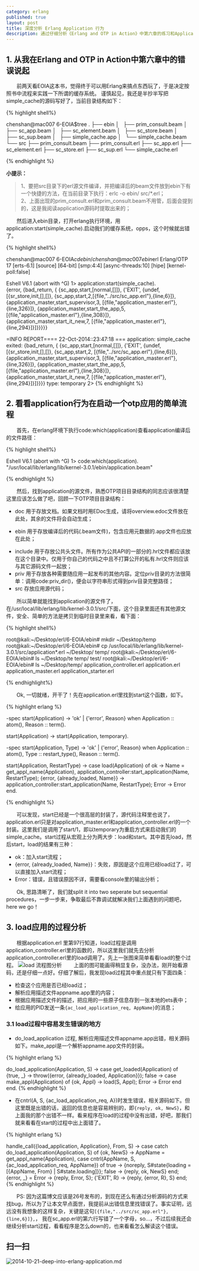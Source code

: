 ```yaml
---
category: erlang
published: true
layout: post
title: 深度分析 Erlang Application 行为
description: 通过仔细分析《Erlang and OTP in Action》中第六章的练习和Application源代码来分析Erlang中Application行为
---
```


## 1. 从我在Erlang and OTP in Action中第六章中的错误说起
　　前两天看EOIA这本书，觉得终于可以用Erlang来搞点东西玩了，于是决定按照书中流程来实践一下所谓的缓存系统。
谨慎起见，我还是半抄半写把simple_cache的源码写好了，当前目录结构如下：

{% highlight shell%}

chenshan@mac007 6-EOIA$tree
.
├── ebin
│   ├── prim_consult.beam
│   ├── sc_app.beam
│   ├── sc_element.beam
│   ├── sc_store.beam
│   ├── sc_sup.beam
│   ├── simple_cache.app
│   └── simple_cache.beam
└── src
    ├── prim_consult.beam
    ├── prim_consult.erl
    ├── sc_app.erl
    ├── sc_element.erl
    ├── sc_store.erl
    ├── sc_sup.erl
    └── simple_cache.erl

{% endhighlight %}

**小提示：**   
> 1、要把src目录下的erl源文件编译，并把编译后的beam文件放到ebin下有一个快捷的方法，在当前目录下执行：erlc -o ebin/ src/*.erl；  
> 2、上面出现的prim_consult.erl和prim_consult.beam不用管，后面会提到的，这是我阅读application源码时提取出来的； 

　　然后进入ebin目录，打开erlang执行环境，用application:start(simple_cache).启动我们的缓存系统，opps，这个时候就出错了。   

{% highlight shell%}

chenshan@mac007 6-EOIA$cd ebin/
chenshan@mac007 ebin$erl
Erlang/OTP 17 [erts-6.1] [source] [64-bit] [smp:4:4] [async-threads:10] [hipe] [kernel-poll:false]

Eshell V6.1  (abort with ^G)
1> application:start(simple_cache).  
{error,
    {bad_return,
        {
        {sc_app,start,[normal,[]]},
         {'EXIT',
             {undef,
                 [{sr_store,init,[],[]},
                  {sc_app,start,2,[{file,"../src/sc_app.erl"},{line,6}]},
                  {application_master,start_supervisor,3,
                      [{file,"application_master.erl"},{line,326}]},
                  {application_master,start_the_app,5,
                      [{file,"application_master.erl"},{line,308}]},
                  {application_master,start_it_new,7,
                      [{file,"application_master.erl"},{line,294}]}]}}}}}

=INFO REPORT==== 22-Oct-2014::23:47:18 ===
    application: simple_cache
    exited: {bad_return,
                {
                {sc_app,start,[normal,[]]},
                 {'EXIT',
                     {undef,
                         [{sr_store,init,[],[]},
                          {sc_app,start,2,
                              [{file,"../src/sc_app.erl"},{line,6}]},
                          {application_master,start_supervisor,3,
                              [{file,"application_master.erl"},{line,326}]},
                          {application_master,start_the_app,5,
                              [{file,"application_master.erl"},{line,308}]},
                          {application_master,start_it_new,7,
                              [{file,"application_master.erl"},
                               {line,294}]}]}}}}
    type: temporary
2> 
{% endhighlight %}

## 2. 看看application行为在启动一个otp应用的简单流程
　　首先，在erlang环境下执行code:which(application)查看application编译后的文件路径：

{% highlight shell%}

Eshell V6.1  (abort with ^G)
1> code:which(application).
"/usr/local/lib/erlang/lib/kernel-3.0.1/ebin/application.beam"

{% endhighlight %}

　　然后，找到application的源文件，熟悉OTP项目目录结构的同志应该很清楚这里应该怎么做了吧，回顾一下OTP项目目录结构：  
> 
* doc  用于存放文档。如果文档时用EDoc生成，请将overview.edoc文件放在此处，其余的文件将会自动生成；
+ ebin  用于存放编译后的代码(.beam文件)，包含应用元数据的.app文件也应放在此处；
- include  用于存放公共头文件。所有作为公共API的一部分的.hrl文件都应该放在这个目录中。仅用于你自己的代码之中且不打算公开的私有.hrl文件则应该与其它源码文件一起放；
- priv  用于存放各种需要随应用一起发布的其他内容。定位priv目录的方法很简单：调用code:priv_dir(<application-name>)，便会以字符串形式得到priv目录完整路径；
- src  存放应用源代码；

　　所以简单就能找到application的源文件了，在/usr/local/lib/erlang/lib/kernel-3.0.1/src/下面，这个目录里面还有其他源文件，安全、简单的方法是拷贝到临时目录里来看，看下面：  

{% highlight shell%}

root@kali:~/Desktop/erl/6-EOIA/ebin# mkdir ~/Desktop/temp
root@kali:~/Desktop/erl/6-EOIA/ebin# cp /usr/local/lib/erlang/lib/kernel-3.0.1/src/application*.erl ~/Desktop/ temp/
root@kali:~/Desktop/erl/6-EOIA/ebin# ls ~/Desktop/te
temp/ test/
root@kali:~/Desktop/erl/6-EOIA/ebin# ls ~/Desktop/temp/
application_controller.erl  application.erl  application_master.erl  application_starter.erl

{% endhighlight%}


　　Ok, 一切就绪，开干了！先在application.erl里找到start这个函数，如下。  

{% highlight erlang %}

-spec start(Application) -> 'ok' | {'error', Reason} when
      Application :: atom(),
      Reason :: term().

start(Application) ->
    start(Application, temporary).

-spec start(Application, Type) -> 'ok' | {'error', Reason} when
      Application :: atom(),
      Type :: restart_type(),
      Reason :: term().

start(Application, RestartType) ->
    case load(Application) of
  ok ->
      Name = get_appl_name(Application),
      application_controller:start_application(Name, RestartType);
  {error, {already_loaded, Name}} ->
      application_controller:start_application(Name, RestartType);
  Error ->
      Error
    end.

{% endhighlight %}

　　可以发现，start已经是一个很高层的封装了，源代码注释里也说了，application.erl只是对application_master.erl和application_controller.erl的一个封装。这里我们是调用了start/1，即以temporary为重启方式来启动我们的simple_cache。start过程从宏观上分为两大步：load和start。其中首先load，然后start，load的结果有三种：  
> 
- ok：加入start流程；  
- {error, {already_loaded, Name}}：失败，原因是这个应用已经load过了，可以直接加入start流程；  
- Error：错误，且错误原因不详，需要看console里的输出分析； 

　　Ok, 思路清晰了，我们就split it into two seperate but sequential procedures，一步一步来，争取最后不靠调试就解决我们上面遇到的问题吧， here we go！


## 3. load应用的过程分析   
　　根据application.erl 里第97行知道，load过程是调用application_controller.erl里的函数的，所以这里我们就先去分析application_controller.erl里的load调用了。先上一张图来简单看看load的整个过程。
![load 流程图分析](../../images/erlang-application-load.jpg)
　　上面的图可能画得稍显复杂，没办法，刚开始看源码，还是仔细一点好。仔细了解后，我发现load过程其中重点就只有下面四条：    

- 检查这个应用是否已经load过；  
- 解析应用描述文件appname.app里的内容；  
- 根据应用描述文件的描述，把应用的一些原子信息存到一张本地的ets表中；  
- 给应用的PID发送一条`{ac_load_application_req, AppName}`的消息；   

### 3.1 load过程中容易发生错误的地方  
- do_load_application 过程, 解析应用描述文件appname.app出错，相关源码如下。make_appl是一个解析appname.app文件的封装。

{% highlight erlang %}

do_load_application(Application, S) ->
    case get_loaded(Application) of
        {true, _} ->
            throw({error, {already_loaded, Application}});
        false ->
            case make_appl(Application) of
                {ok, Appl} -> load(S, Appl);
                Error -> Error
            end
    end.
{% endhighlight %}

- 在cntrl(A, S, {ac_load_application_req, A})时发生错误，相关源码如下。但这里既是出错的话，返回的信息也是容易辨别的，即`{reply, ok, NewS}`，和上面我的那个出错不一样。看来程序在load的过程中没有出错，好吧，那我们就来看看在start的过程中出上面错了。

{% highlight erlang %}

handle_call({load_application, Application}, From, S) ->
    case catch do_load_application(Application, S) of
        {ok, NewS} ->
            AppName = get_appl_name(Application),
            case cntrl(AppName, S, {ac_load_application_req, AppName}) of
                true ->
                    {noreply, S#state{loading = [{AppName, From} |
                                                 S#state.loading]}};
                false ->
                    {reply, ok, NewS}
            end;
        {error, _} = Error ->
            {reply, Error, S};
        {'EXIT', R} ->
            {reply, {error, R}, S}
    end;
{% endhighlight %}

　　PS: 因为这篇博文应该是26号发布的，到现在还么有通过分析源码的方式来找bug，所以为了让本文早点面世，我提前从出错信息里找错误了。事实证明，远远没有我想象的这样复杂，关键是这句`[{file,"../src/sc_app.erl"},{line,6}]},`， 我在sc_app.erl的第六行写错了一个字母，so...，不过后续我还会继续分析start过程，看看程序是怎么down的，也来看看怎么解读这个错误。



## 扫一扫     

![2014-10-21-deep-into-erlang-application.md](../../images/share/2014-10-21-deep-into-erlang-application.md.jpg)